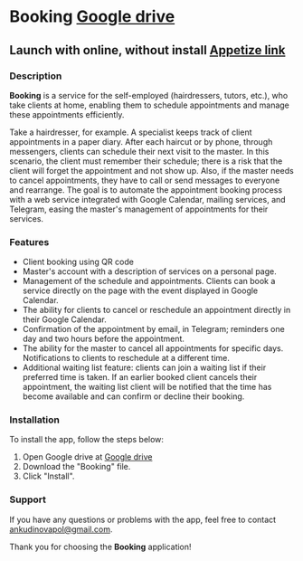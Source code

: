 # Booking [Google drive](https://drive.google.com/drive/folders/1u6M8L59bWF_lmf-P9Ckc-K3p9vyZkTzm?usp=sharing)
## Launch with online, without install [Appetize link](https://appetize.io/app/3m5hng6vrmjv5iwv3jwco4ahwe?device=pixel7&osVersion=13.0)

### Description

**Booking** is a service for the self-employed (hairdressers, tutors, etc.), who take clients at home, enabling them to schedule appointments and manage these appointments efficiently.

Take a hairdresser, for example. A specialist keeps track of client appointments in a paper diary. After each haircut or by phone, through messengers, clients can schedule their next visit to the master. In this scenario, the client must remember their schedule; there is a risk that the client will forget the appointment and not show up. Also, if the master needs to cancel appointments, they have to call or send messages to everyone and rearrange.
The goal is to automate the appointment booking process with a web service integrated with Google Calendar, mailing services, and Telegram, easing the master's management of appointments for their services.


### Features

- Client booking using QR code
- Master's account with a description of services on a personal page.
- Management of the schedule and appointments. Clients can book a service directly on the page with the event displayed in Google Calendar.
- The ability for clients to cancel or reschedule an appointment directly in their Google Calendar.
- Confirmation of the appointment by email, in Telegram; reminders one day and two hours before the appointment.
- The ability for the master to cancel all appointments for specific days. Notifications to clients to reschedule at a different time.
- Additional waiting list feature: clients can join a waiting list if their preferred time is taken. If an earlier booked client cancels their appointment, the waiting list client will be notified that the time has become available and can confirm or decline their booking.

### Installation

To install the app, follow the steps below:

1. Open Google drive at [Google drive](https://drive.google.com/drive/folders/1u6M8L59bWF_lmf-P9Ckc-K3p9vyZkTzm?usp=sharing)
2. Download the "Booking" file.
3. Click "Install".


### Support

If you have any questions or problems with the app, feel free to contact [ankudinovapol@gmail.com](mailto:ankudinovapol@gmail.com).

Thank you for choosing the **Booking** application!
